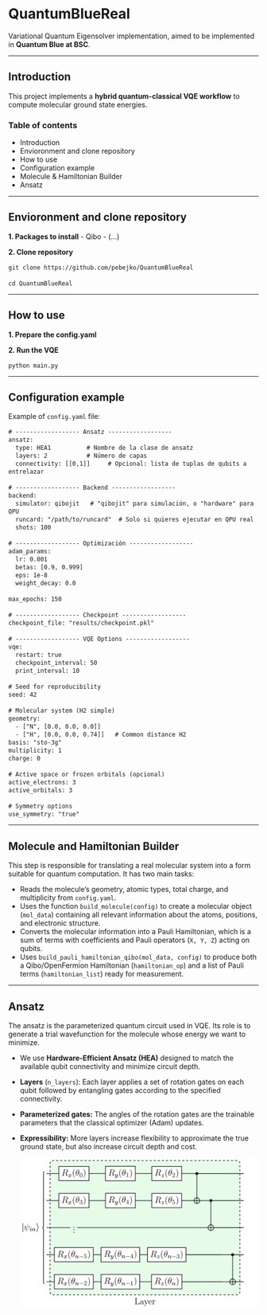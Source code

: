 # QuantumBlueReal
Variational Quantum Eigensolver implementation, aimed to be implemented in **Quantum Blue at BSC**.


---

## Introduction

This project implements a **hybrid quantum-classical VQE workflow** to compute molecular ground state energies. 

### Table of contents
  - Introduction
  - Envioronment and clone repository
  - How to use
  - Configuration example
  - Molecule & Hamiltonian Builder
  - Ansatz

---
## Envioronment and clone repository
  **1. Packages to install**
    - Qibo
    - (...)
    
  **2. Clone repository**

    git clone https://github.com/pebejko/QuantumBlueReal
    
    cd QuantumBlueReal

---
## How to use
  **1. Prepare the config.yaml**

  **2. Run the VQE**

    python main.py
---
## Configuration example
  Example of `config.yaml` file:

```
# ------------------ Ansatz ------------------
ansatz:
  type: HEA1          # Nombre de la clase de ansatz
  layers: 2           # Número de capas
  connectivity: [[0,1]]     # Opcional: lista de tuplas de qubits a entrelazar

# ------------------ Backend ------------------
backend:
  simulator: qibojit   # "qibojit" para simulación, o "hardware" para QPU
  runcard: "/path/to/runcard"  # Solo si quieres ejecutar en QPU real
  shots: 100

# ------------------ Optimización ------------------
adam_params:
  lr: 0.001
  betas: [0.9, 0.999]
  eps: 1e-8
  weight_decay: 0.0

max_epochs: 150

# ------------------ Checkpoint ------------------
checkpoint_file: "results/checkpoint.pkl"

# ------------------ VQE Options ------------------
vqe:
  restart: true 
  checkpoint_interval: 50
  print_interval: 10

# Seed for reproducibility
seed: 42

# Molecular system (H2 simple)
geometry:
  - ["N", [0.0, 0.0, 0.0]]
  - ["H", [0.0, 0.0, 0.74]]   # Common distance H2
basis: "sto-3g"
multiplicity: 1
charge: 0

# Active space or frozen orbitals (opcional)
active_electrons: 3
active_orbitals: 3

# Symmetry options
use_symmetry: "true"
```

---

## Molecule and Hamiltonian Builder
This step is responsible for translating a real molecular system into a form suitable for quantum computation. It has two main tasks:
- Reads the molecule’s geometry, atomic types, total charge, and multiplicity from `config.yaml`.
- Uses the function `build_molecule(config)` to create a molecular object (`mol_data`) containing all relevant information about the atoms, positions, and electronic structure.
- Converts the molecular information into a Pauli Hamiltonian, which is a sum of terms with coefficients and Pauli operators (`X, Y, Z`) acting on qubits.
- Uses `build_pauli_hamiltonian_qibo(mol_data, config)` to produce both a Qibo/OpenFermion Hamiltonian (`hamiltonian_op`) and a list of Pauli terms (`hamiltonian_list`) ready for measurement.
  
---

## Ansatz 
The ansatz is the parameterized quantum circuit used in VQE. Its role is to generate a trial wavefunction for the molecule whose energy we want to minimize.
- We use **Hardware-Efficient Ansatz (HEA)** designed to match the available qubit connectivity and minimize circuit depth.
- **Layers** (`n_layers`): Each layer applies a set of rotation gates on each qubit followed by entangling gates according to the specified connectivity.
- **Parameterized gates:** The angles of the rotation gates are the trainable parameters that the classical optimizer (Adam) updates.
- **Expressibility:** More layers increase flexibility to approximate the true ground state, but also increase circuit depth and cost.
  
  ![HEA1 Ansatz Circuit](image.png)



